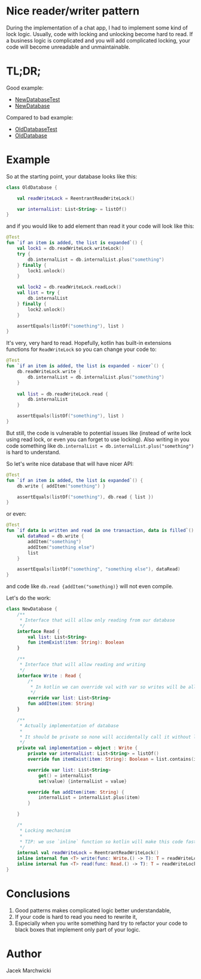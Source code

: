 # Nice reader/writer pattern

During the implementation of a chat app, I had to implement some kind of lock logic. 
Usually, code with locking and unlocking become hard to read.
If a business logic is complicated and you will add complicated locking, your code will become unreadable and unmaintainable.

# TL;DR;

Good example:
* [NewDatabaseTest](../examples/nice-reader-writer-pattern/src/test/java/com/jacekmarchwicki/locking/NewDatabaseTest.kt)
* [NewDatabase](../examples/nice-reader-writer-pattern/src/main/java/com/jacekmarchwicki/locking/NewDatabase.kt)

Compared to bad example:
* [OldDatabaseTest](../examples/nice-reader-writer-pattern/src/test/java/com/jacekmarchwicki/locking/OldDatabaseTest.kt)
* [OldDatabase](../examples/nice-reader-writer-pattern/src/main/java/com/jacekmarchwicki/locking/OldDatabase.kt)

# Example

So at the starting point, your database looks like this:

```kotlin
class OldDatabase {

    val readWriteLock = ReentrantReadWriteLock()

    var internalList: List<String> = listOf()
}
```

and if you would like to add element than read it your code will look like this:

```kotlin
@Test
fun `if an item is added, the list is expanded`() {
    val lock1 = db.readWriteLock.writeLock()
    try {
        db.internalList = db.internalList.plus("something")
    } finally {
        lock1.unlock()
    }

    val lock2 = db.readWriteLock.readLock()
    val list = try {
        db.internalList
    } finally {
        lock2.unlock()
    }

    assertEquals(listOf("something"), list )
}
```

It's very, very hard to read. Hopefully, kotlin has built-in extensions functions for `ReadWriteLock` so you can change your code to:

```kotlin
@Test
fun `if an item is added, the list is expanded - nicer`() {
    db.readWriteLock.write { 
        db.internalList = db.internalList.plus("something")
    }
    
    val list = db.readWriteLock.read {
        db.internalList
    }

    assertEquals(listOf("something"), list )
}
```

But still, the code is vulnerable to potential issues like (instead of write lock using read lock, or even you can forget to use locking).
Also writing in you code something like `db.internalList = db.internalList.plus("something")` is hard to understand.

So let's write nice database that will have nicer API:

```kotlin
@Test
fun `if an item is added, the list is expanded`() {
    db.write { addItem("something") }

    assertEquals(listOf("something"), db.read { list })
}
```

or even:

```kotlin
@Test
fun `if data is written and read in one transaction, data is filled`() {
    val dataRead = db.write {
        addItem("something")
        addItem("something else")
        list
    }

    assertEquals(listOf("something", "something else"), dataRead)
}
```

and code like `db.read {addItem("something)}` will not even compile.

Let's do the work:

```kotlin
class NewDatabase {
    /**
     * Interface that will allow only reading from our database
     */
    interface Read {
        val list: List<String>
        fun itemExist(item: String): Boolean
    }

    /**
     * Interface that will allow reading and writing
     */
    interface Write : Read {
        /*
         * In kotlin we can override val with var so writes will be allowed
         */
        override var list: List<String>
        fun addItem(item: String)
    }

    /**
     * Actually implementation of database
     *
     * It should be private so none will accidentally call it without locking
     */
    private val implementation = object : Write {
        private var internalList: List<String> = listOf()
        override fun itemExist(item: String): Boolean = list.contains(item)

        override var list: List<String>
            get() = internalList
            set(value) {internalList = value}

        override fun addItem(item: String) {
            internalList = internalList.plus(item)
        }

    }

    /*
     * Locking mechanism
     * 
     * TIP: we use `inline` function so kotlin will make this code faster without creation of objects
     */
    internal val readWriteLock = ReentrantReadWriteLock()
    inline internal fun <T> write(func: Write.() -> T): T = readWriteLock.write { func(implementation) }
    inline internal fun <T> read(func: Read.() -> T): T = readWriteLock.read { func(implementation) }
}
```

# Conclusions
1. Good patterns makes complicated logic better understandable,
2. If your code is hard to read you need to rewrite it,
3. Especially when you write something hard try to refactor your code to black boxes that implement only part of your logic.

# Author
Jacek Marchwicki
